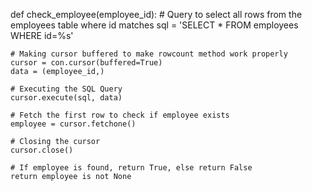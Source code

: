 def check_employee(employee_id):
    # Query to select all rows from the employees table where id matches
    sql = 'SELECT * FROM employees WHERE id=%s'

    # Making cursor buffered to make rowcount method work properly
    cursor = con.cursor(buffered=True)
    data = (employee_id,)

    # Executing the SQL Query
    cursor.execute(sql, data)

    # Fetch the first row to check if employee exists
    employee = cursor.fetchone()

    # Closing the cursor
    cursor.close()

    # If employee is found, return True, else return False
    return employee is not None
